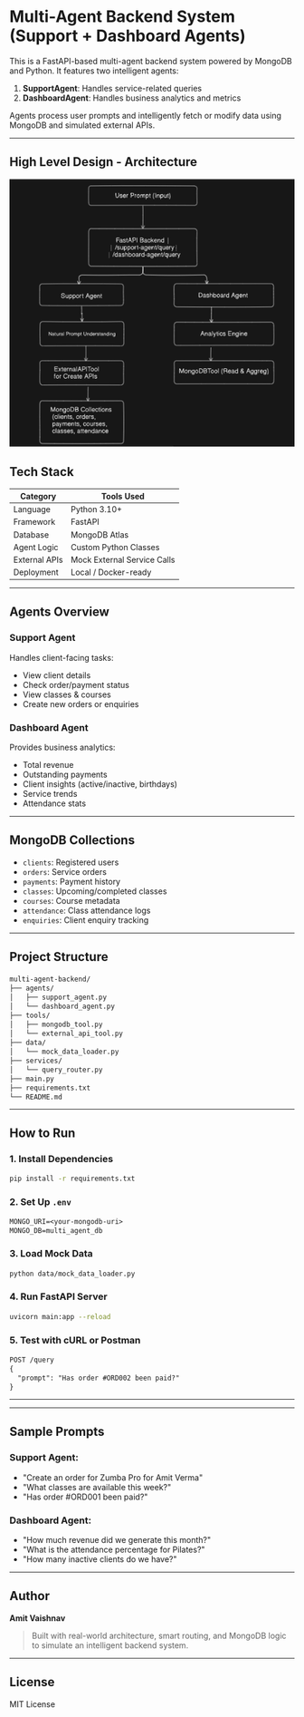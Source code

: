 #  Multi-Agent Backend System (Support + Dashboard Agents)

This is a FastAPI-based multi-agent backend system powered by MongoDB and Python. It features two intelligent agents:

1. **SupportAgent**: Handles service-related queries
2. **DashboardAgent**: Handles business analytics and metrics

Agents process user prompts and intelligently fetch or modify data using MongoDB and simulated external APIs.

---

## High Level Design - Architecture
![alt text](image.png)


## Tech Stack

| Category      | Tools Used                  |
| ------------- | --------------------------- |
| Language      | Python 3.10+                |
| Framework     | FastAPI                     |
| Database      | MongoDB Atlas               |
| Agent Logic   | Custom Python Classes       |
| External APIs | Mock External Service Calls |
| Deployment    | Local / Docker-ready        |

---

## Agents Overview

### Support Agent

Handles client-facing tasks:

* View client details
* Check order/payment status
* View classes & courses
* Create new orders or enquiries

### Dashboard Agent

Provides business analytics:

* Total revenue
* Outstanding payments
* Client insights (active/inactive, birthdays)
* Service trends
* Attendance stats

---

## MongoDB Collections

* `clients`: Registered users
* `orders`: Service orders
* `payments`: Payment history
* `classes`: Upcoming/completed classes
* `courses`: Course metadata
* `attendance`: Class attendance logs
* `enquiries`: Client enquiry tracking

---

## Project Structure

```
multi-agent-backend/
├── agents/
│   ├── support_agent.py
│   └── dashboard_agent.py
├── tools/
│   ├── mongodb_tool.py
│   └── external_api_tool.py
├── data/
│   └── mock_data_loader.py
├── services/
│   └── query_router.py
├── main.py
├── requirements.txt
└── README.md
```

---

## How to Run

### 1. Install Dependencies

```bash
pip install -r requirements.txt
```

### 2. Set Up `.env`

```env
MONGO_URI=<your-mongodb-uri>
MONGO_DB=multi_agent_db
```

### 3. Load Mock Data

```bash
python data/mock_data_loader.py
```

### 4. Run FastAPI Server

```bash
uvicorn main:app --reload
```

### 5. Test with cURL or Postman

```http
POST /query
{
  "prompt": "Has order #ORD002 been paid?"
}
```

---

<!-- ## Bonus Features (Coming Soon)

* [ ] Multilingual query support (e.g., Hindi, French)
* [ ] Session memory for recent context
* [ ] RAG-based smart answering (GPT + Mongo) -->

---

## Sample Prompts

### Support Agent:

* "Create an order for Zumba Pro for Amit Verma"
* "What classes are available this week?"
* "Has order #ORD001 been paid?"

### Dashboard Agent:

* "How much revenue did we generate this month?"
* "What is the attendance percentage for Pilates?"
* "How many inactive clients do we have?"

---

## Author

**Amit Vaishnav**

> Built with real-world architecture, smart routing, and MongoDB logic to simulate an intelligent backend system.

---

## License

MIT License

